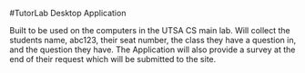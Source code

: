 #TutorLab Desktop Application

Built to be used on the computers in the UTSA CS main lab. Will collect the students name, abc123, their seat number, the class they have a question in, and the question they have.
The Application will also provide a survey at the end of their request which will be submitted to the site. 